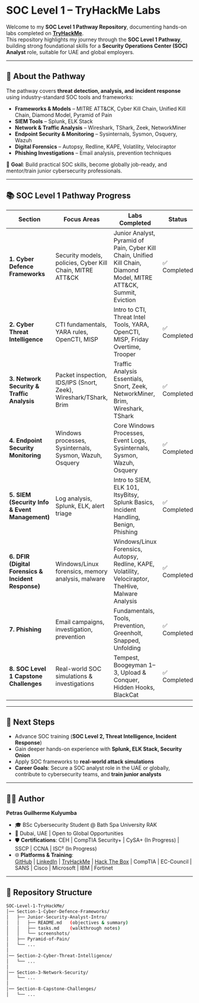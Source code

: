 # SOC Level 1 – TryHackMe Labs  

Welcome to my **SOC Level 1 Pathway Repository**, documenting hands-on labs completed on **[TryHackMe](https://tryhackme.com/p/Petras20)**.  
This repository highlights my journey through the **SOC Level 1 Pathway**, building strong foundational skills for a **Security Operations Center (SOC) Analyst** role, suitable for UAE and global employers.  

---

## 📌 About the Pathway  

The pathway covers **threat detection, analysis, and incident response** using industry-standard SOC tools and frameworks:  

- **Frameworks & Models** – MITRE ATT&CK, Cyber Kill Chain, Unified Kill Chain, Diamond Model, Pyramid of Pain  
- **SIEM Tools** – Splunk, ELK Stack  
- **Network & Traffic Analysis** – Wireshark, TShark, Zeek, NetworkMiner  
- **Endpoint Security & Monitoring** – Sysinternals, Sysmon, Osquery, Wazuh  
- **Digital Forensics** – Autopsy, Redline, KAPE, Volatility, Velociraptor  
- **Phishing Investigations** – Email analysis, prevention techniques  

🎯 **Goal**: Build practical SOC skills, become globally job-ready, and mentor/train junior cybersecurity professionals.  

---

## 📚 SOC Level 1 Pathway Progress  

| Section | Focus Areas | Labs Completed | Status | View Profile |
|---------|-------------|----------------|--------|--------------|
| **1. Cyber Defence Frameworks** | Security models, policies, Cyber Kill Chain, MITRE ATT&CK | Junior Analyst, Pyramid of Pain, Cyber Kill Chain, Unified Kill Chain, Diamond Model, MITRE ATT&CK, Summit, Eviction | ✅ Completed | [TryHackMe](https://tryhackme.com/p/Petras20) |
| **2. Cyber Threat Intelligence** | CTI fundamentals, YARA rules, OpenCTI, MISP | Intro to CTI, Threat Intel Tools, YARA, OpenCTI, MISP, Friday Overtime, Trooper | ✅ Completed | [TryHackMe](https://tryhackme.com/p/Petras20) |
| **3. Network Security & Traffic Analysis** | Packet inspection, IDS/IPS (Snort, Zeek), Wireshark/TShark, Brim | Traffic Analysis Essentials, Snort, Zeek, NetworkMiner, Brim, Wireshark, TShark | ✅ Completed | [TryHackMe](https://tryhackme.com/p/Petras20) |
| **4. Endpoint Security Monitoring** | Windows processes, Sysinternals, Sysmon, Wazuh, Osquery | Core Windows Processes, Event Logs, Sysinternals, Sysmon, Wazuh, Osquery | ✅ Completed | [TryHackMe](https://tryhackme.com/p/Petras20) |
| **5. SIEM (Security Info & Event Management)** | Log analysis, Splunk, ELK, alert triage | Intro to SIEM, ELK 101, ItsyBitsy, Splunk Basics, Incident Handling, Benign, Phishing | ✅ Completed | [TryHackMe](https://tryhackme.com/p/Petras20) |
| **6. DFIR (Digital Forensics & Incident Response)** | Windows/Linux forensics, memory analysis, malware | Windows/Linux Forensics, Autopsy, Redline, KAPE, Volatility, Velociraptor, TheHive, Malware Analysis | ✅ Completed | [TryHackMe](https://tryhackme.com/p/Petras20) |
| **7. Phishing** | Email campaigns, investigation, prevention | Fundamentals, Tools, Prevention, Greenholt, Snapped, Unfolding | ✅ Completed | [TryHackMe](https://tryhackme.com/p/Petras20) |
| **8. SOC Level 1 Capstone Challenges** | Real-world SOC simulations & investigations | Tempest, Boogeyman 1–3, Upload & Conquer, Hidden Hooks, BlackCat | ✅ Completed | [TryHackMe](https://tryhackme.com/p/Petras20) |

---
## 🚀 Next Steps

* Advance SOC training (**SOC Level 2, Threat Intelligence, Incident Response**)  
* Gain deeper hands-on experience with **Splunk, ELK Stack, Security Onion**  
* Apply SOC frameworks to **real-world attack simulations**  
* **Career Goals**: Secure a SOC analyst role in the UAE or globally, contribute to cybersecurity teams, and **train junior analysts**  

---

## 👨‍💻 Author

**Petras Guilherme Kulyumba**  
- 🎓 BSc Cybersecurity Student @ Bath Spa University RAK  
- 📍 Dubai, UAE | Open to Global Opportunities  
- 🛡️ **Certifications**: CEH | CompTIA Security+ | CySA+ (In Progress) | SSCP | CCNA | ISC² (In Progress)  
- 🌐 **Platforms & Training**:  
  [GitHub](https://github.com/) | [LinkedIn](https://www.linkedin.com/in/petras-kulyumba) | [TryHackMe](https://tryhackme.com/p/Petras20) | [Hack The Box](https://www.hackthebox.eu/) | CompTIA | EC-Council | SANS | Cisco | Microsoft | IBM | Fortinet


---

## 📂 Repository Structure  

```bash
SOC-Level-1-TryHackMe/
│── Section-1-Cyber-Defence-Frameworks/
│   ├── Junior-Security-Analyst-Intro/
│   │   ├── README.md   (objectives & summary)
│   │   ├── tasks.md    (walkthrough notes)
│   │   └── screenshots/
│   ├── Pyramid-of-Pain/
│   └── ...
│
│── Section-2-Cyber-Threat-Intelligence/
│   └── ...
│
│── Section-3-Network-Security/
│   └── ...
│
│── Section-8-Capstone-Challenges/
│   └── ...

